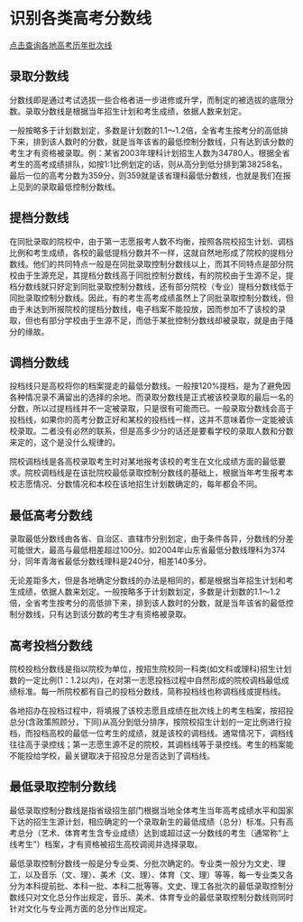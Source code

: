 # 识别各类高考分数线

[点击查询各地高考历年批次线](http://bk0038.vastsum.com/#/pages/batch-line/batch-line)


## 录取分数线

分数线即是通过考试选拔一些合格者进一步进修或升学，而制定的被选拔的底限分数。录取分数线是根据当年招生计划和考生成绩，依据人数来划定。

一般按略多于计划数划定，多数是计划数的1.1～1.2倍，全省考生按考分的高低排下来，排到该人数时的分数，就是当年该省的最低控制分数线，只有达到该分数的考生才有资格被录取。例：某省2003年理科计划招生人数为34780人，根据全省考生的高考成绩排队，如按1∶1比例划定的话，则从高分到低分排到第38258名，最后一位的高考分数为359分，则359就是该省理科最低分数线，也就是我们在报上见到的录取最低控制分数线。

## 提档分数线

在同批录取的院校中，由于第一志愿报考人数不均衡，按照各院校招生计划、调档比例和考生成绩，各校的最低提档分数并不一样，这就自然地形成了院校的提档分数线。他们的共同特点一般是在同批录取控制分数线以上，而其不同特点是部分院校由于生源充足，其提档分数线高于同批控制分数线，有的院校由于生源不足，提档分数线就只好定到同批录取控制分数线，还有部分院校（专业）提档分数线低于同批录取控制分数线。因此，有的考生高考成绩虽然上了同批录取控制分数线，但由于未达到所报院校的提档分数线，电子档案不能投放，因而参加不了该校的录取，但也有部分学校由于生源不足，而低于某批控制分数线却被录取，就是由于降分的缘故。

## 调档分数线

投档线只是高校将你的档案提走的最低分数线。一般按120%提档，是为了避免因各种情况录不满留出的选择的余地。而录取分数线是正式被该校录取的最后一名的分数，所以过提档线并不一定被录取，只是很有可能而已。一般录取分数线会高于投档线，如果你的高考分数正好和某校的投档线一样，这并不意味着你一定能被该校录取。二者没有必然的联系，但是高多少分的话还是要看学校的录取人数和分数来定的，这个是没什么规律的。

院校调档线是各高校录取考生时对某地报考该校的考生在文化成绩方面的最低要求。院校调档线是在该批院校最低录取控制分数线的基础上，根据当年考生报考本校志愿情况、分数情况和本校在该地招生计划数确定的，每年都会不同。

## 最低高考分数线

录取最低分数线由各省、自治区、直辖市分别划定，由于条件各异，分数线的分差可能很大，最高与最低相差超过100分。如2004年山东省最低分数线理科为374分，同年青海省最低分数线理科是240分，相差140多分。

无论差距多大，但是各地确定分数线的办法是相同的，都是根据当年招生计划和考生成绩，依据人数来划定。一般按略多于计划数划定，多数是计划数的1.1～1.2倍，全省考生按考分的高低排下来，排到该人数时的分数，就是当年该省的最低控制分数线，只有达到该分数的考生才有资格被录取。

## 高考投档分数线

院校投档分数线是指以院校为单位，按招生院校同一科类(如文科或理科)招生计划数的一定比例(1：1.2以内)，在对第一志愿投档过程中自然形成的院校调档最低成绩标准。每一所院校都有自己的投档分数线，简称投档线也称调档线或提档线。

各地招办在投档过程中，将填报了该校志愿且成绩在批次线上的考生档案，按招投总分(含政策照顾分，下同)从高分到低分排序，按院校招生计划的一定比例进行投档，而投档高校的最低一位考生的成绩，就是该校的调档线。通常情况下，调档线往往高于录控线；第一志愿生源不足的院校，其调档线等于录控线。考生的档案能不能投给学校，最关键取决于招投总分是否达到了调档线。

## 最低录取控制分数线

最低录取控制分数线是指省级招生部门根据当地全体考生当年高考成绩水平和国家下达的招生生源计划，相应确定的一个录取新生的最低成绩（总分）标准。只有高考总分（艺术、体育考生含专业成绩）达到或超过这一分数线的考生（通常称“上线考生”）档案，才有资格被招生高校调阅并选择录取。

最低录取控制分数线一般是分专业类、分批次确定的。专业类一般分为文史、理工，以及音乐（文、理）、美术（文、理）、体育（文、理）等等，每一专业类又各分为本科提前批、本科一批、本科二批等等。文史、理工各批次的最低录取控制分数线只对文化总分作出规定，音乐、美术、体育专业的最低录取控制分数线则同时针对文化与专业两方面的总分作出规定。